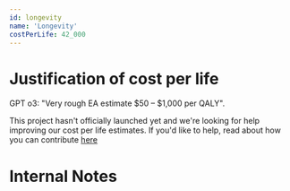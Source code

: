 ```yaml
---
id: longevity
name: 'Longevity'
costPerLife: 42_000
---
```


# Justification of cost per life

GPT o3: "Very rough EA estimate $50 – $1,000 per QALY".

This project hasn't officially launched yet and we're looking for help improving our cost per life estimates.
If you'd like to help, read about how you can contribute [here](https://github.com/impactlist/impactlist/blob/master/CONTRIBUTING.md)

# Internal Notes
